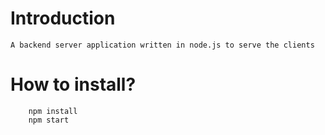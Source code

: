 # Introduction

    A backend server application written in node.js to serve the clients

# How to install?

````
    npm install
    npm start
````



